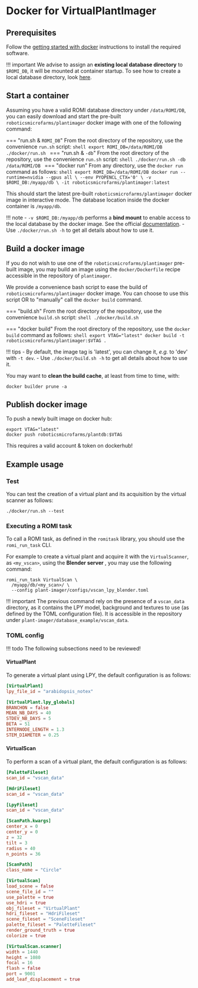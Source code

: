# Docker for VirtualPlantImager

## Prerequisites

Follow the [getting started with docker](index.md#getting-started-with-docker) instructions to install the required software.

!!! important
    We advise to assign an **existing local database directory** to `$ROMI_DB`, it will be mounted at container startup.
    To see how to create a local database directory, look [here](/plant_imager/install/plantdb_setup/#initialize-a-romi-database).


## Start a container

Assuming you have a valid ROMI database directory under `/data/ROMI/DB`, you can easily download and start the
pre-built `roboticsmicrofarms/plantimager` docker image with one of the following command:

=== "run.sh & `ROMI_DB`"
    From the root directory of the repository, use the convenience `run.sh` script:
    ```shell
    export ROMI_DB=/data/ROMI/DB
    ./docker/run.sh
    ```
=== "run.sh & `-db`"
    From the root directory of the repository, use the convenience `run.sh` script:
    ```shell
    ./docker/run.sh -db /data/ROMI/DB
    ```
=== "docker run"
    From any directory, use the `docker run` command as follows:
    ```shell
    export ROMI_DB=/data/ROMI/DB
    docker run --runtime=nvidia --gpus all \
    --env PYOPENCL_CTX='0' \
    -v $ROMI_DB:/myapp/db \
    -it roboticsmicrofarms/plantimager:latest
    ```

This should start the latest pre-built `roboticsmicrofarms/plantimager` docker image in interactive mode.
The database location inside the docker container is `/myapp/db`.

!!! note
    - `-v $ROMI_DB:/myapp/db` performs a **bind mount** to enable access to the local database by the docker image.
    See the official [documentation](https://docs.docker.com/storage/bind-mounts/).
    - Use `./docker/run.sh -h` to get all details about how to use it.

## Build a docker image

If you do not wish to use one of the `roboticsmicrofarms/plantimager` pre-built image, you may build an image using
the `docker/Dockerfile` recipe accessible in the repository of `plantimager`.

We provide a convenience bash script to ease the build of `roboticsmicrofarms/plantimager` docker image.
You can choose to use this script OR to "manually" call the `docker build` command.

=== "build.sh"
    From the root directory of the repository, use the convenience `build.sh` script:
    ```shell
    ./docker/build.sh
    ```

=== "docker build"
    From the root directory of the repository, use the `docker build` command as follows:
    ```shell
    export VTAG="latest"
    docker build -t roboticsmicrofarms/plantimager:$VTAG .
    ```

!!! tips
    - By default, the image tag is 'latest', you can change it, _e.g._ to 'dev' with `-t dev`.
    - Use `./docker/build.sh -h` to get all details about how to use it.

You may want to **clean the build cache**, at least from time to time, with:
```shell
docker builder prune -a
```


## Publish docker image

To push a newly built image on docker hub:

```shell
export VTAG="latest"
docker push roboticsmicrofarms/plantdb:$VTAG
```

This requires a valid account & token on dockerhub!

## Example usage

### Test

You can test the creation of a virtual plant and its acquisition by the virtual scanner as follows:

```shell
./docker/run.sh --test
```

### Executing a ROMI task

To call a ROMI task, as defined in the `romitask` library, you should use the `romi_run_task` CLI.

For example to create a virtual plant and acquire it with the `VirtualScanner`, as `<my_vscan>`, using the **Blender server** , you may use the following command:
```shell
romi_run_task VirtualScan \
  /myapp/db/<my_scan>/ \
  --config plant-imager/configs/vscan_lpy_blender.toml
```

!!! important
    The previous command rely on the presence of a `vscan_data` directory, as it contains the LPY model, background and textures to use (as defined by the TOML configuration file). 
    It is accessible in the repository under `plant-imager/database_example/vscan_data`.
    
### TOML config

!!! todo
    The following subsections need to be reviewed!

#### VirtualPlant

To generate a virtual plant using LPY, the default configuration is as follows:
```toml
[VirtualPlant]
lpy_file_id = "arabidopsis_notex"

[VirtualPlant.lpy_globals]
BRANCHON = false
MEAN_NB_DAYS = 40
STDEV_NB_DAYS = 5
BETA = 51
INTERNODE_LENGTH = 1.3
STEM_DIAMETER = 0.25
```

#### VirtualScan

To perform a scan of a virtual plant, the default configuration is as follows:
```toml
[PaletteFileset]
scan_id = "vscan_data"

[HdriFileset]
scan_id = "vscan_data"

[LpyFileset]
scan_id = "vscan_data"

[ScanPath.kwargs]
center_x = 0
center_y = 0
z = 32
tilt = 3
radius = 40
n_points = 36

[ScanPath]
class_name = "Circle"

[VirtualScan]
load_scene = false
scene_file_id = ""
use_palette = true
use_hdri = true
obj_fileset = "VirtualPlant"
hdri_fileset = "HdriFileset"
scene_fileset = "SceneFileset"
palette_fileset = "PaletteFileset"
render_ground_truth = true
colorize = true

[VirtualScan.scanner]
width = 1440
height = 1080
focal = 16
flash = false
port = 9001
add_leaf_displacement = true
```